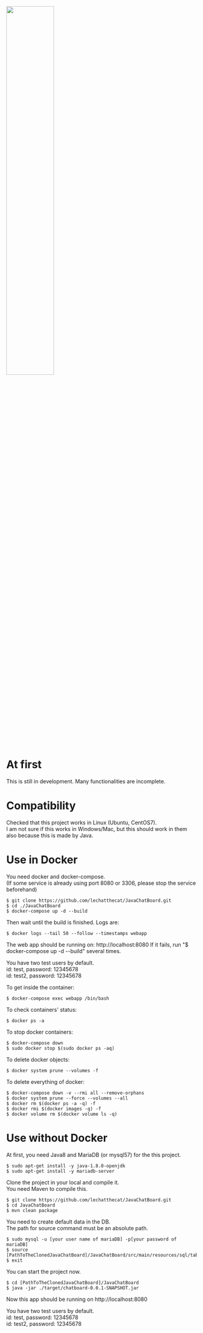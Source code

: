 <img src="https://github.com/lechatthecat/JavaChatBoard/blob/master/pic/chat.png" width="50%">

# At first
This is still in development. Many functionalities are incomplete.
  
# Compatibility
Checked that this project works in Linux (Ubuntu, CentOS7).  
I am not sure if this works in Windows/Mac, but this should work in them also because this is made by Java.

# Use in Docker
You need docker and docker-compose.   
(If some service is already using port 8080 or 3306, please stop the service beforehand)
```
$ git clone https://github.com/lechatthecat/JavaChatBoard.git
$ cd ./JavaChatBoard
$ docker-compose up -d --build
```
Then wait until the build is finished. Logs are:
```
$ docker logs --tail 50 --follow --timestamps webapp
```
The web app should be running on: http://localhost:8080
If it fails, run "$ docker-compose up -d --build" several times.

You have two test users by default.  
id: test, password: 12345678  
id: test2, password: 12345678  

To get inside the container:
```
$ docker-compose exec webapp /bin/bash
```

To check containers' status:
```
$ docker ps -a
```
To stop docker containers:
```
$ docker-compose down 
$ sudo docker stop $(sudo docker ps -aq)
```
To delete docker objects:
```
$ docker system prune --volumes -f
```
To delete everything of docker:
```
$ docker-compose down -v --rmi all --remove-orphans
$ docker system prune --force --volumes --all
$ docker rm $(docker ps -a -q) -f
$ docker rmi $(docker images -q) -f
$ docker volume rm $(docker volume ls -q)
```

# Use without Docker
At first, you need Java8 and MariaDB (or mysql57) for the this project.
```
$ sudo apt-get install -y java-1.8.0-openjdk
$ sudo apt-get install -y mariadb-server
```
Clone the project in your local and compile it.  
You need Maven to compile this.
```
$ git clone https://github.com/lechatthecat/JavaChatBoard.git
$ cd JavaChatBoard
$ mvn clean package 
```
You need to create default data in the DB.  
The path for source command must be an absolute path.
```
$ sudo mysql -u [your user name of mariaDB] -p[your password of mariaDB]
$ source [PathToTheClonedJavaChatBoard]/JavaChatBoard/src/main/resources/sql/tables.sql
$ exit
```
You can start the project now.
```
$ cd [PathToTheClonedJavaChatBoard]/JavaChatBoard
$ java -jar ./target/chatboard-0.0.1-SNAPSHOT.jar
```
Now this app should be running on http://localhost:8080  
  
You have two test users by default.  
id: test, password: 12345678  
id: test2, password: 12345678  

